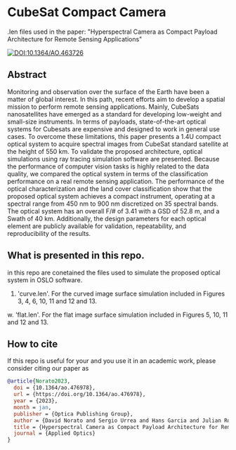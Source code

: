 # CubeSat Compact Camera


.len files used in the paper: "Hyperspectral Camera as Compact Payload Architecture for Remote Sensing Applications"

[![DOI:10.1364/AO.463726](https://zenodo.org/badge/DOI/10.1364/AO.463726.svg)](https://doi.org/10.1364/AO.476978)

## Abstract

Monitoring and observation over the surface of the Earth have been a matter of global interest. In this path, recent efforts aim to develop a spatial mission to perform remote sensing applications. Mainly, CubeSats nanosatellites have emerged as a standard for developing low-weight and small-size instruments. In terms of payloads, state-of-the-art optical systems for Cubesats are expensive and designed to work in general use cases. To overcome these limitations, this paper presents a 1.4U compact optical system to acquire spectral images from CubeSat standard satellite at the height of 550 km. To validate the proposed architecture, optical simulations using ray tracing simulation software are presented. Because the performance of computer vision tasks is highly related to the data quality, we compared the optical system in terms of the classification performance on a real remote sensing application. The performance of the optical characterization and the land cover classification show that the proposed optical system achieves a compact instrument, operating at a spectral range from 450 nm to 900 nm discretized on 35 spectral bands. The optical system has an overall F/# of 3.41 with a GSD of 52.8 m, and a Swath of 40 km. Additionally, the design parameters for each optical element are publicly available for validation, repeatability, and reproducibility of the results.

## What is presented in this repo.

in this repo are conetained the files used to simulate the proposed optical system in OSLO software.

1. 'curve.len'. For the curved image surface simulation included in Figures 3, 4, 6, 10, 11 and 12 and 13.

w. 'flat.len'. For the flat image surface simulation included in Figures 5, 10, 11 and 12 and 13.

## How to cite
If this repo is useful for your and you use it in an academic work, please consider citing our paper as


```bib
@article{Norato2023,
  doi = {10.1364/ao.476978},
  url = {https://doi.org/10.1364/ao.476978},
  year = {2023},
  month = jan,
  publisher = {Optica Publishing Group},
  author = {David Norato and Sergio Urrea and Hans Garcia and Julian Rodriguez and Elizabeth Martinez Ayala and Henry Arguello and Alberto Silva and Rafael Torres and Ignacio Acero and Francisco Hern{\'{a}}ndez and Lorena C{\'{a}}rdenas and Sonia Rinc{\'{o}}n},
  title = {Hyperspectral Camera as Compact Payload Architecture for Remote Sensing Applications},
  journal = {Applied Optics}
}
```
